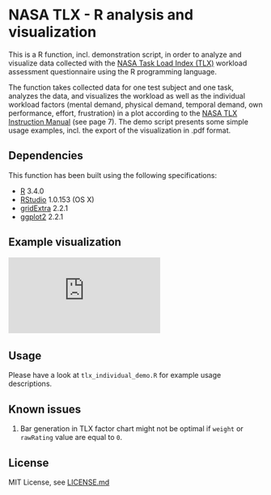 # NASA TLX - R analysis and visualization

This is a R function, incl. demonstration script, in order to analyze and visualize data collected with the [NASA Task Load Index (TLX)](https://humansystems.arc.nasa.gov/groups/tlx/) workload assessment questionnaire using the R programming language.


The function takes collected data for one test subject and one task, analyzes the data, and visualizes the workload as well as the individual workload factors (mental demand, physical demand, temporal demand, own performance, effort, frustration) in a plot according to the [NASA TLX Instruction Manual](https://humansystems.arc.nasa.gov/groups/tlx/downloads/TLX_pappen_manual.pdf) (see page 7). The demo script presents some simple usage examples, incl. the export of the visualization in .pdf format.


## Dependencies
This function has been built using the following specifications:

* [R](https://www.r-project.org) 3.4.0
* [RStudio](https://www.rstudio.com) 1.0.153 (OS X)
* [gridExtra](https://cran.r-project.org/web/packages/gridExtra/) 2.2.1
* [ggplot2](https://cran.r-project.org/web/packages/ggplot2/) 2.2.1


## Example visualization

![TLX Example Plot](https://github.com/nicoversity/tlx-vis-r/blob/master/42%3B%20virtual%20reality.pdf)


## Usage
Please have a look at `tlx_individual_demo.R` for example usage descriptions.


## Known issues
1. Bar generation in TLX factor chart might not be optimal if `weight` or `rawRating` value are equal to `0`.


## License
MIT License, see [LICENSE.md](LICENSE.md)
